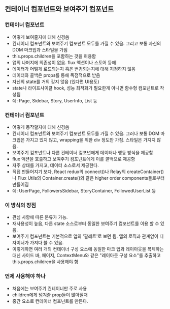 ## 컨테이너 컴포넌트와 보여주기 컴포넌트
### 컨테이너 컴포넌트
- 어떻게 보여줄지에 대해 신경씀
- 컨테이너 컴포넌트와 보여주기 컴포넌트 모두를 가질 수 있음. 그리고 보통 자신의 DOM 마크업과 스타일을 가짐
- this.props.children을 포함하는 것을 허용함
- 앱의 나머지에 의존성이 없음. flux 액션이나 스토어 등에
- 데이터가 어떻게 로드되는지 혹은 변경되는지에 대해 지정하지 않음
- 데이터와 콜백은 props를 통해 독점적으로 받음
- 자신의 state를 거의 갖지 않음 (있다면 UI용도)
- state나 라이프사이클 hook, 성능 최적화가 필요한게 아니면 함수형 컴포넌트로 작성됨
- 예: Page, Sidebar, Story, UserInfo, List 등
### 컨테이너 컴포넌트
- 어떻게 동작할지에 대해 신경씀
- 컨테이너 컴포넌트와 보여주기 컴포넌트 모두를 가질 수 있음. 그러나 보통 DOM 마크업은 가지고 있지 않고, wrapping을 위한 div 정도만 가짐. 스타일은 가지지 않음.
- 보여주기 컴포넌트나 다른 컨테이너 컴포넌에게 데이터나 행동 방식을 제공함
- flux 액션을 호출하고 보여주기 컴포넌트에게 이를 콜백으로 제공함
- 자주 상태를 가지고, 데이터 소스로서 제공한다.
- 직접 만들어지기 보다, React redux의 connect()나 Relay의 createContainer()나 Flux Utils의 Container.create()와 같은 higher order components들로부터 만들어짐
- 예: UserPage, FollowersSidebar, StoryContainer, FollowedUserList 등
### 이 방식의 장점
- 관심 사항에 따른 분류가 가능.
- 재사용성이 높음, 다른 state 소스로부터 동일한 보여주기 컴포넌트를 이용 할 수 있음.
- 보여주기 컴포넌트는 기본적으로 앱의 '팔레트'로 보면 됨. 앱의 로직과 관계없이 디자이너가 가져다 쓸 수 있음. 
- 이렇게하면 여러 개의 컨테이너 구성 요소에 동일한 마크 업과 레이아웃을 복제하는 대신 사이드 바, 페이지, ContextMenu와 같은 "레이아웃 구성 요소"를 추출하고 this.props.children을 사용해야 함
### 언제 사용해야 하나
- 처음에는 보여주기 컨테이너만 주로 사용
- children에게 넘겨줄 prop들이 많아질때
- 중간 요소로 컨테이너 컴포넌트를 만든다.
